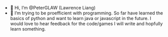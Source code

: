- 👋 Hi, I’m @PeterGLAW (Lawrence Liang)
- 🌱 I’m trying to be proefficient with programming. So far have learned
the basics of python and want to learn java or javascript in the future.
I would love to hear feedback for the code/games I will write and hopfully
learn something. 
